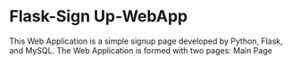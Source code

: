 # Flask-Sign Up-WebApp

This Web Application is a simple signup page developed by Python, Flask, and MySQL. 
The Web Application is formed with two pages: Main Page 
